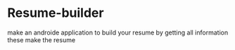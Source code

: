 # Resume-builder
make an androide application to build your resume by getting all information  these make the resume
